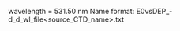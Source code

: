 wavelength = 531.50 nm
Name format:
E0vsDEP_<year>_<month>_<day>_<hour>-<min>_<latitude deg>d<latitude min>_<longitude deg>d<longitude min>_wl<wavelength>_file<source_CTD_name>.txt